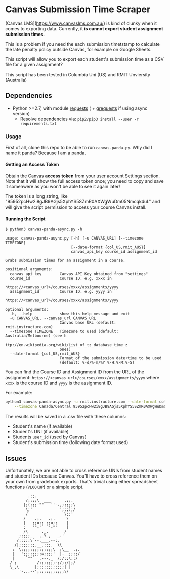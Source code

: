 # Canvas Submission Time Scraper

(Canvas LMS](https://www.canvaslms.com.au/) is kind of clunky when it comes to exporting data. Currently, it **is cannot export student assignment submission times**. 

This is a problem if you need the each submission timetstamp to calculate the late penalty policy outside Canvas, for example on Google Sheets.

This script will allow you to export each student's submission time as a CSV file for a given assignment?

This script has been tested in Columbia Uni (US) and RMIT Unviersity (Australia)

## Dependencies

- Python >=2.7, with module [requests](https://github.com/kennethreitz/requests) ( + [grequests](https://github.com/kennethreitz/grequests) if using async version)
    - Resolve dependencies via: `pip2/pip3 install --user -r requirements.txt`


### Usage

First of all, clone this repo to be able to run `canvas-panda.py`. Why did I name it panda? Because I am a panda.

#### Getting an Access Token

Obtain the Canvas **access token** from your user account Settings section. Note that it will show the full access token once; you need to copy and save it somehwere as you won't be able to see it again later!

The token is a long string, like "95952pcHw2i8gJB9AGjs5XphYS5SZmR0AXWgWuDm05Nmcqk4uL" and will give the script permission to access your course Canvas install.

#### Running the Script

```
$ python3 canvas-panda-async.py -h

usage: canvas-panda-async.py [-h] [-u CANVAS_URL] [--timezone TIMEZONE]
                             [--date-format {col_US,rmit_AUS}]
                             canvas_api_key course_id assignment_id

Grabs submission times for an assignment in a course.

positional arguments:
  canvas_api_key        Canvas API Key obtained from "settings"
  course_id             Course ID. e.g. xxxx in
                        https://<canvas_url>/courses/xxxx/assignments/yyyy
  assignment_id         Course ID. e.g. yyyy in
                        https://<canvas_url>/courses/xxxx/assignments/yyyy

optional arguments:
  -h, --help            show this help message and exit
  -u CANVAS_URL, --canvas_url CANVAS_URL
                        Canvas base URL (default: rmit.instructure.com)
  --timezone TIMEZONE   Timezone to used (default: Australia/Melbourne) (see h
                        ttp://en.wikipedia.org/wiki/List_of_tz_database_time_z
                        ones)
  --date-format {col_US,rmit_AUS}
                        Format of the submission date+time to be used
                        (default: %-d/%-m/%Y %-H:%-M:%-S)
```

You can find the Course ID and Assignment ID from the URL of the assignment: `https://<canvas_url>/courses/xxxx/assignments/yyyy` where `xxxx` is the course ID and `yyyy` is the assignment ID.


For example:

```bash
python3 canvas-panda-async.py -u rmit.instructure.com --date-format col_US  \
    --timezone Canada/Central 95952pcHw2i8gJB9AGjs5XphYS5SZmR0AXWgWuDm05Nmcqk4uL 12533 176110
```

The results will be saved in a .csv file with these columns:

- Student's name (if available)
- Student's UNI (if available)
- Students `user_id` (used by Canvas)
- Student's submission time (following date format used)


## Issues

Unfortunately, we are not able to cross reference UNIs from student names and student IDs because Canvas. You'll have to cross reference them on your own from gradebook exports. That's trivial using either spreadsheet functions (`VLOOKUP`) or a simple script.

              .;;.
             /;;;;\  ___      .;;.
            |;(;;;-""   `'-.,;;;;;\
             \;'            ';;;);/
             /                \;;'
            /    .;.   .;.     \
            |   ;;o;; ;;o;;    |
            ;   '"-'` `'-"'    |
            /\      ._.       /
          ;;;;;_   ,_Y_,   _.'
         /;;;;;\`--.___.--;.
        /|;;;;;;;.__.;;;.  \\
       ;  \;;;;;;;;;;;;;;\  ;\__  .;.
       |   ';;;;;;;;=;;;;'  |-__;;;;/
       |     `""`  .---._  /;/;;\;;/
      / ;         /;;;;;;;-;/;;/|;/
      \_,\       |;;;;;;;;;;;;| |
          '-...--';;;;;;;;;;;;\/
